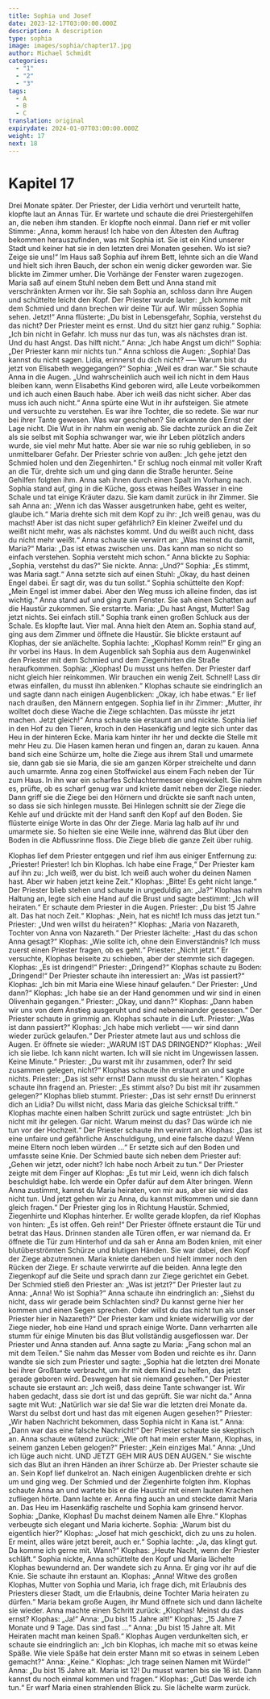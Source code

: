 ```yaml
---
title: Sophia und Josef
date: 2023-12-17T03:00:00.000Z
description: A description
type: sophia
image: images/sophia/chapter17.jpg
author: Michael Schmidt
categories:
  - "1"
  - "2"
  - "3"
tags:
  - A
  - B
  - C
translation: original
expirydate: 2024-01-07T03:00:00.000Z
weight: 17
next: 18
---
```


# Kapitel 17

Drei Monate später.
Der Priester, der Lidia verhört und verurteilt hatte, klopfte laut an Annas Tür.
Er wartete und schaute die drei Priestergehilfen an, die neben ihm standen.
Er klopfte noch einmal.
Dann rief er mit voller Stimme: „Anna, komm heraus! Ich habe von den Ältesten den Auftrag bekommen herauszufinden, was mit Sophia ist.
Sie ist ein Kind unserer Stadt und keiner hat sie in den letzten drei Monaten gesehen.
Wo ist sie?
Zeige sie uns!“
Im Haus saß Sophia auf ihrem Bett, lehnte sich an die Wand und hielt sich ihren Bauch, der schon ein wenig dicker geworden war.
Sie blickte im Zimmer umher.
Die Vorhänge der Fenster waren zugezogen.
Maria saß auf einem Stuhl neben dem Bett und Anna stand mit verschränkten Armen vor ihr.
Sie sah Sophia an, schloss dann ihre Augen und schüttelte leicht den Kopf.
Der Priester wurde lauter: „Ich komme mit dem Schmied und dann brechen wir deine Tür auf.
Wir müssen Sophia sehen.
Jetzt!“
Anna flüsterte: „Du bist in Lebensgefahr, Sophia, verstehst du das nicht?
Der Priester meint es ernst.
Und du sitzt hier ganz ruhig.“
Sophia: „Ich bin nicht in Gefahr.
Ich muss nur das tun, was als nächstes dran ist.
Und du hast Angst.
Das hilft nicht.“
Anna: „Ich habe Angst um dich!“
Sophia: „Der Priester kann mir nichts tun.“
Anna schloss die Augen: „Sophia! Das kannst du nicht sagen.
Lidia, erinnerst du dich nicht?
––– Warum bist du jetzt von Elisabeth weggegangen?“
Sophia: „Weil es dran war.“
Sie schaute Anna in die Augen.
„Und wahrscheinlich auch weil ich nicht in dem Haus bleiben kann, wenn Elisabeths Kind geboren wird, alle Leute vorbeikommen und ich auch einen Bauch habe.
Aber ich weiß das nicht sicher.
Aber das muss ich auch nicht.“
Anna spürte eine Wut in ihr aufsteigen.
Sie atmete und versuchte zu verstehen.
Es war ihre Tochter, die so redete.
Sie war nur bei ihrer Tante gewesen.
Was war geschehen?
Sie erkannte den Ernst der Lage nicht.
Die Wut in ihr nahm ein wenig ab.
Sie dachte zurück an die Zeit als sie selbst mit Sophia schwanger war, wie ihr Leben plötzlich anders wurde, sie viel mehr Mut hatte.
Aber sie war nie so ruhig geblieben, in so unmittelbarer Gefahr.
Der Priester schrie von außen: „Ich gehe jetzt den Schmied holen und den Ziegenhirten.“
Er schlug noch einmal mit voller Kraft an die Tür, drehte sich um und ging dann die Straße herunter.
Seine Gehilfen folgten ihm.
Anna sah ihnen durch einen Spalt im Vorhang nach.
Sophia stand auf, ging in die Küche, goss etwas heißes Wasser in eine Schale und tat einige Kräuter dazu.
Sie kam damit zurück in ihr Zimmer.
Sie sah Anna an: „Wenn ich das Wasser ausgetrunken habe, geht es weiter, glaube ich.“
Maria drehte sich mit dem Kopf zu ihr: „Ich weiß genau, was du machst! Aber ist das nicht super gefährlich?
Ein kleiner Zweifel und du weißt nicht mehr, was als nächstes kommt.
Und du weißt auch nicht, dass du nicht mehr weißt.“
Anna schaute sie verwirrt an: „Was meinst du damit, Maria?“
Maria: „Das ist etwas zwischen uns.
Das kann man so nicht so einfach verstehen.
Sophia versteht mich schon.“
Anna blickte zu Sophia: „Sophia, verstehst du das?“
Sie nickte.
Anna: „Und?“
Sophia: „Es stimmt, was Maria sagt.“
Anna setzte sich auf einen Stuhl: „Okay, du hast deinen Engel dabei.
Er sagt dir, was du tun sollst.“
Sophia schüttelte den Kopf: „Mein Engel ist immer dabei.
Aber den Weg muss ich alleine finden, das ist wichtig.“
Anna stand auf und ging zum Fenster.
Sie sah einen Schatten auf die Haustür zukommen.
Sie erstarrte.
Maria: „Du hast Angst, Mutter! Sag jetzt nichts.
Sei einfach still.“
Sophia trank einen großen Schluck aus der Schale.
Es klopfte laut.
Vier mal.
Anna hielt den Atem an.
Sophia stand auf, ging aus dem Zimmer und öffnete die Haustür.
Sie blickte erstaunt auf Klophas, der sie anlächelte.
Sophia lachte: „Klophas! Komm rein!“
Er ging an ihr vorbei ins Haus.
In dem Augenblick sah Sophia aus dem Augenwinkel den Priester mit dem Schmied und dem Ziegenhirten die Straße heraufkommen.
Sophia: „Klophas! Du musst uns helfen.
Der Priester darf nicht gleich hier reinkommen.
Wir brauchen ein wenig Zeit.
Schnell! Lass dir etwas einfallen, du musst ihn ablenken.“
Klophas schaute sie eindringlich an und sagte dann nach einigen Augenblicken: „Okay, ich habe etwas.“
Er lief nach draußen, den Männern entgegen.
Sophia lief in ihr Zimmer: „Mutter, ihr wolltet doch diese Wache die Ziege schlachten.
Das müsste ihr jetzt machen.
Jetzt gleich!“
Anna schaute sie erstaunt an und nickte.
Sophia lief in den Hof zu den Tieren, kroch in den Hasenkäfig und legte sich unter das Heu in der hinteren Ecke.
Maria kam hinter ihr her und deckte die Stelle mit mehr Heu zu.
Die Hasen kamen heran und fingen an, daran zu kauen.
Anna band sich eine Schürze um, holte die Ziege aus ihrem Stall und umarmete sie, dann gab sie sie Maria, die sie am ganzen Körper streichelte und dann auch umarmte.
Anna zog einen Stoffwickel aus einem Fach neben der Tür zum Haus.
In ihn war ein scharfes Schlachtermesser eingewickelt.
Sie nahm es, prüfte, ob es scharf genug war und kniete damit neben der Ziege nieder.
Dann griff sie die Ziege bei den Hörnern und drückte sie sanft nach unten, so dass sie sich hinlegen musste.
Bei Hinlegen schnitt sie der Ziege die Kehle auf und drückte mit der Hand sanft den Kopf auf den Boden.
Sie flüsterte einige Worte in das Ohr der Ziege.
Maria lag halb auf ihr und umarmete sie.
So hielten sie eine Weile inne, während das Blut über den Boden in die Abflussrinne floss.
Die Ziege blieb die ganze Zeit über ruhig.

Klophas lief dem Priester entgegen und rief ihm aus einiger Entfernung zu: „Priester! Priester! Ich bin Klophas.
Ich habe eine Frage,“
Der Priester kam auf ihn zu: „Ich weiß, wer du bist.
Ich weiß auch woher du deinen Namen hast.
Aber wir haben jetzt keine Zeit.“
Klophas: „Bitte! Es geht nicht lange.“
Der Priester blieb stehen und schaute in ungeduldig an: „Ja?“
Klophas nahm Haltung an, legte sich eine Hand auf die Brust und sagte bestimmt: „Ich will heiraten.“
Er schaute dem Priester in die Augen.
Priester: „Du bist 15 Jahre alt.
Das hat noch Zeit.“
Klophas: „Nein, hat es nicht! Ich muss das jetzt tun.“
Priester: „Und wen willst du heiraten?“
Klophas: „Maria von Nazareth, Tochter von Anna von Nazareth.“
Der Priester lächelte: „Hast du das schon Anna gesagt?“
Klophas: „Wie sollte ich, ohne dein Einverständnis?
Ich muss zuerst einen Priester fragen, ob es geht.“
Priester: „Nicht jetzt.“
Er versuchte, Klophas beiseite zu schieben, aber der stemmte sich dagegen.
Klophas: „Es ist dringend!“
Priester: „Dringend?“
Klophas schaute zu Boden: „Dringend!“
Der Priester schaute ihn interessiert an: „Was ist passiert?“
Klophas: „Ich bin mit Maria eine Wiese hinauf gelaufen.“
Der Priester: „Und dann?“
Klophas: „Ich habe sie an der Hand genommen und wir sind in einen Olivenhain gegangen.“
Priester: „Okay, und dann?“
Klophas: „Dann haben wir uns von dem Anstieg ausgeruht und sind nebeneinander gesessen.“
Der Priester schaute in grimmig an.
Klophas schaute in die Luft.
Priester: „Was ist dann passiert?“
Klophas: „Ich habe mich verliebt ––– wir sind dann wieder zurück gelaufen.“
Der Priester atmete laut aus und schloss die Augen.
Er öffnete sie wieder: „WARUM IST DAS DRINGEND?“
Klophas: „Weil ich sie liebe.
Ich kann nicht warten.
Ich will sie nicht im Ungewissen lassen.
Keine Minute.“
Priester: „Du warst mit ihr zusammen, oder?
Ihr seid zusammen gelegen, nicht?“
Klophas schaute ihn erstaunt an und sagte nichts.
Priester: „Das ist sehr ernst! Dann musst du sie heiraten.“
Klophas schaute ihn fragend an.
Priester: „Es stimmt also?
Du bist mit ihr zusammen gelegen?“
Klophas blieb stummt.
Priester: „Das ist sehr ernst! Du erinnerst dich an Lidia?
Du willst nicht, dass Maria das gleiche Schicksal trifft.“
Klophas machte einen halben Schritt zurück und sagte entrüstet: „Ich bin nicht mit ihr gelegen.
Gar nicht.
Warum meinst du das?
Das würde ich nie tun vor der Hochzeit.“
Der Priester schaute ihn verwirrt an.
Klophas: „Das ist eine unfaire und gefährliche Anschuldigung, und eine falsche dazu! Wenn meine Eltern noch leben würden ...“
Er setzte sich auf den Boden und umfasste seine Knie.
Der Schmied baute sich neben dem Priester auf: „Gehen wir jetzt, oder nicht?
Ich habe noch Arbeit zu tun.“
Der Priester zeigte mit dem Finger auf Klophas: „Es tut mir Leid, wenn ich dich falsch beschuldigt habe.
Ich werde ein Opfer dafür auf dem Alter bringen.
Wenn Anna zustimmt, kannst du Maria heiraten, von mir aus, aber sie wird das nicht tun.
Und jetzt gehen wir zu Anna, du kannst mitkommen und sie dann gleich fragen.“
Der Priester ging los in Richtung Haustür.
Schmied, Ziegenhirte und Klophas hinterher.
Er wollte gerade klopfen, da rief Klophas von hinten: „Es ist offen.
Geh rein!“
Der Priester öffnete erstaunt die Tür und betrat das Haus.
Drinnen standen alle Türen offen, er war niemand da.
Er öffnete die Tür zum Hinterhof und da sah er Anna am Boden knien, mit einer blutüberströmten Schürze und blutigen Händen.
Sie war dabei, den Kopf der Ziege abzutrennen.
Maria kniete daneben und hielt immer noch den Rücken der Ziege.
Er schaute verwirrte auf die beiden.
Anna legte den Ziegenkopf auf die Seite und sprach dann zur Ziege gerichtet ein Gebet.
Der Schmied stieß den Priester an: „Was ist jetzt?“
Der Priester laut zu Anna: „Anna! Wo ist Sophia?“
Anna schaute ihn eindringlich an: „Siehst du nicht, dass wir gerade beim Schlachten sind?
Du kannst gerne hier her kommen und einen Segen sprechen.
Oder willst du das nicht tun als unser Priester hier in Nazareth?“
Der Priester kam und kniete widerwillig vor der Ziege nieder, hob eine Hand und sprach einige Worte.
Dann verharrten alle stumm für einige Minuten bis das Blut vollständig ausgeflossen war.
Der Priester und Anna standen auf.
Anna sagte zu Maria: „Fang schon mal an mit dem Teilen.“
Sie nahm das Messer vom Boden und reichte es ihr.
Dann wandte sie sich zum Priester und sagte: „Sophia hat die letzten drei Monate bei ihrer Großtante verbracht, um ihr mit dem Kind zu helfen, das jetzt gerade geboren wird.
Deswegen hat sie niemand gesehen.“
Der Priester schaute sie erstaunt an: „Ich weiß, dass deine Tante schwanger ist.
Wir haben gedacht, dass sie dort ist und das geprüft.
Sie war nicht da.“
Anna sagte mit Wut: „Natürlich war sie da! Sie war die letzten drei Monate da.
Warst du selbst dort und hast das mit eigenen Augen gesehen?“
Priester: „Wir haben Nachricht bekommen, dass Sophia nicht in Kana ist.“
Anna: „Dann war das eine falsche Nachricht!“
Der Priester schaute sie skeptisch an.
Anna schaute wütend zurück: „Wie oft hat mein erster Mann, Klophas, in seinem ganzen Leben gelogen?“
Priester: „Kein einziges Mal.“
Anna: „Und ich lüge auch nicht.
UND JETZT GEH MIR AUS DEN AUGEN.“
Sie wischte sich das Blut an ihren Händen an ihrer Schürze ab.
Der Priester schaute sie an.
Sein Kopf lief dunkelrot an.
Nach einigen Augenblicken drehte er sich um und ging weg.
Der Schmied und der Ziegenhirte folgten ihm.
Klophas schaute Anna an und wartete bis er die Haustür mit einem lauten Krachen zufliegen hörte.
Dann lachte er.
Anna fing auch an und steckte damit Maria an.
Das Heu im Hasenkäfig raschelte und Sophia kam grinsend hervor.
Sophia: „Danke, Klophas! Du machst deinem Namen alle Ehre.“
Klophas verbeugte sich elegant und Maria kicherte.
Sophia: „Warum bist du eigentlich hier?“
Klophas: „Josef hat mich geschickt, dich zu uns zu holen.
Er meint, alles wäre jetzt bereit, auch er.“
Sophia lachte: „Ja, das klingt gut.
Da komme ich gerne mit.
Wann?“
Klophas: „Heute Nacht, wenn der Priester schläft.“
Sophia nickte, Anna schüttelte den Kopf und Maria lächelte Klophas bewundernd an.
Der wandete sich zu Anna.
Er ging vor ihr auf die Knie.
Sie schaute ihn erstaunt an.
Klophas: „Anna! Witwe des großen Klophas, Mutter von Sophia und Maria, ich frage dich, mit Erlaubnis des Priesters dieser Stadt, um die Erlaubnis, deine Tochter Maria heiraten zu dürfen.“
Maria bekam große Augen, ihr Mund öffnete sich und dann lächelte sie wieder.
Anna machte einen Schritt zurück: „Klophas! Meinst du das ernst?
Klophas: „Ja!“
Anna: „Du bist 15 Jahre alt!“
Klophas: „15 Jahre 7 Monate und 9 Tage.
Das sind fast ...“
Anna: „Du bist 15 Jahre alt.
Mit Heiraten macht man keinen Spaß.“
Klophas Augen verdunkelten sich, er schaute sie eindringlich an: „Ich bin Klophas, ich mache mit so etwas keine Späße.
Wie viele Späße hat dein erster Mann mit so etwas in seinem Leben gemacht?“
Anna: „Keine.“
Klophas: „Ich trage seinen Namen mit Würde!“
Anna: „Du bist 15 Jahre alt.
Maria ist 12! Du musst warten bis sie 16 ist.
Dann kannst du noch einmal kommen und fragen.“
Klophas: „Gut! Das werde ich tun.“
Er warf Maria einen strahlenden Blick zu.
Sie lächelte warm zurück.

